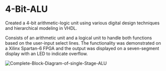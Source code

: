 # 4-Bit-ALU
Created a 4-bit arithmetic-logic unit using various digital design techniques and hierarchical modeling in VHDL.

Consists of an arithmetic unit and a logical unit to handle both functions based on the user-input select lines. The functionality was demonstrated on a Xilinx Spartan-6 FPGA and the output was displayed on a seven-segment display with an LED to indicate overflow.


![Complete-Block-Diagram-of-single-Stage-ALU](https://github.com/cbauma05/4-Bit-ALU/assets/116813386/cd63872c-d9bb-4e2d-8920-a3181f4b1a05)
